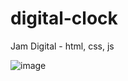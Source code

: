 # digital-clock
Jam Digital - html, css, js

![image](https://user-images.githubusercontent.com/115583767/230630741-ca180ea8-72d7-42f2-b1ab-8f7bc36af2da.png)

